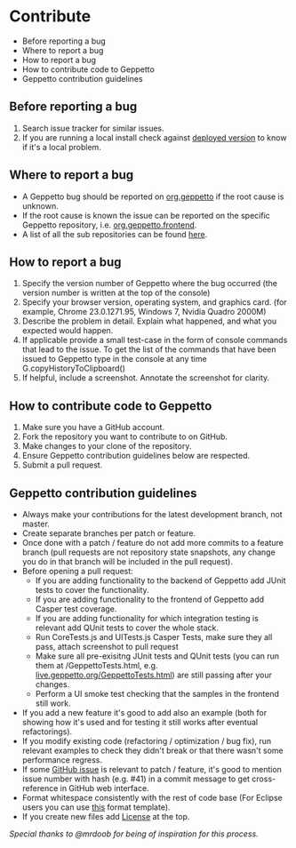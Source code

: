 Contribute
==========

-   Before reporting a bug
-   Where to report a bug
-   How to report a bug
-   How to contribute code to Geppetto
-   Geppetto contribution guidelines

Before reporting a bug
----------------------

1.  Search issue tracker for similar issues.
2.  If you are running a local install check against [deployed
    version](live.geppetto.org) to know if it's a local problem.

Where to report a bug
---------------------

-   A Geppetto bug should be reported on
    [org.geppetto](https://github.com/openworm/org.geppetto/) if the
    root cause is unknown.
-   If the root cause is known the issue can be reported on the specific
    Geppetto repository, i.e.
    [org.geppetto.frontend](https://github.com/openworm/org.geppetto.frontend).
-   A list of all the sub repositories can be found
    [here](https://github.com/openworm/org.geppetto/blob/master/README.md).

How to report a bug
-------------------

1.  Specify the version number of Geppetto where the bug occurred (the
    version number is written at the top of the console)
2.  Specify your browser version, operating system, and graphics card.
    (for example, Chrome 23.0.1271.95, Windows 7, Nvidia Quadro 2000M)
3.  Describe the problem in detail. Explain what happened, and what you
    expected would happen.
4.  If applicable provide a small test-case in the form of console
    commands that lead to the issue. To get the list of the commands
    that have been issued to Geppetto type in the console at any
    time G.copyHistoryToClipboard()
5.  If helpful, include a screenshot. Annotate the screenshot
    for clarity.

How to contribute code to Geppetto
----------------------------------

1.  Make sure you have a GitHub account.
2.  Fork the repository you want to contribute to on GitHub.
3.  Make changes to your clone of the repository.
4.  Ensure Geppetto contribution guidelines below are respected.
5.  Submit a pull request.

Geppetto contribution guidelines
--------------------------------

-   Always make your contributions for the latest development branch,
    not master.
-   Create separate branches per patch or feature.
-   Once done with a patch / feature do not add more commits to a
    feature branch (pull requests are not repository state snapshots,
    any change you do in that branch will be included in the
    pull request).
-   Before opening a pull request:
    -   If you are adding functionality to the backend of Geppetto add
        JUnit tests to cover the functionality.
    -   If you are adding functionality to the frontend of Geppetto add
        Casper test coverage.
    -   If you are adding functionality for which integration testing is
        relevant add QUnit tests to cover the whole stack.
    -   Run CoreTests.js and UITests.js Casper Tests, make sure they all
        pass, attach screenshot to pull request
    -   Make sure all pre-exisitng JUnit tests and QUnit tests (you can
        run them at /GeppettoTests.html, e.g.
        [live.geppetto.org/GeppettoTests.html](http://live.geppetto.org/GeppettoTests.html))
        are still passing after your changes.
    -   Perform a UI smoke test checking that the samples in the
        frontend still work.
-   If you add a new feature it's good to add also an example (both for
    showing how it's used and for testing it still works after
    eventual refactorings).
-   If you modify existing code (refactoring / optimization / bug fix),
    run relevant examples to check they didn't break or that there
    wasn't some performance regress.
-   If some [GitHub
    issue](https://github.com/openworm/org.geppetto/issues) is relevant
    to patch / feature, it's good to mention issue number with
    hash (e.g. \#41) in a commit message to get cross-reference in
    GitHub web interface.
-   Format whitespace consistently with the rest of code base (For
    Eclipse users you can use
    [this](https://github.com/openworm/org.geppetto/blob/master/eclipse/GeppettoFormatter.xml)
    format template).
-   If you create new files add
    [License](https://github.com/openworm/org.geppetto/blob/master/LICENSE)
    at the top.

*Special thanks to @mrdoob for being of inspiration for this process.*
